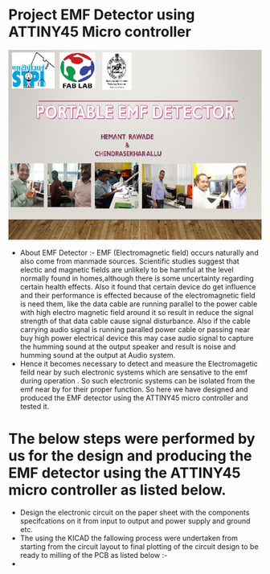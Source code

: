    # Project EMF Detector using ATTINY45 Micro controller 
   ![](img/title.jpg) 
   * About EMF Detector :- EMF (Electromagnetic field) occurs naturally and also come from manmade sources. Scientific studies suggest that electic and magnetic fields are unlikely to be harmful at the level normally found in homes,although there is some uncertainty regarding certain health effects. 
   Also it found that certain device do get influence and their performance is effected because of the electromagnetic field is need them, like the data cable are running parallel to the power cable with high electro magnetic field around it so result in  reduce the signal strength of that data cable cause signal disturbance. 
   Also if the cable carrying audio signal is running paralled power cable or passing near buy high power electrical device this may case audio signal to capture the humming sound at the output speaker and result is noise and humming sound at the output at Audio system.  
   * Hence it becomes necessary to detect and measure the Electromagetic feild near by such electronic systems which are sensative to the emf during operation . So such electronic systems can be  isolated from the emf near by for their proper function. So here we have designed and produced the EMF detector using the ATTINY45 micro controller and tested it. 
   # The below steps were performed by us for the design and producing the EMF detector using the ATTINY45 micro controller as listed below.  
   * Design the  electronic circuit on the  paper sheet with the components specifcations on it from input to output and power supply and ground etc. 
   * The using the KICAD the fallowing process were undertaken from starting from the circuit layout to final plotting of the circuit design to be ready to milling of the PCB as listed below :- 
   *
   


